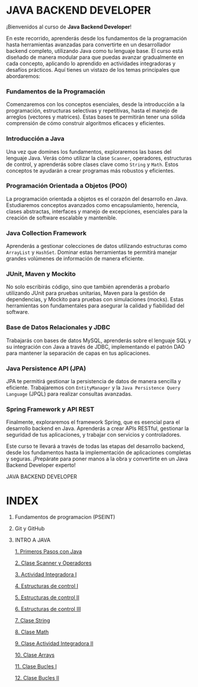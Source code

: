 # JAVA BACKEND DEVELOPER

¡Bienvenidos al curso de **Java Backend Developer**!

En este recorrido, aprenderás desde los fundamentos de la programación hasta herramientas avanzadas para convertirte en un desarrollador backend completo, utilizando Java como tu lenguaje base. El curso está diseñado de manera modular para que puedas avanzar gradualmente en cada concepto, aplicando lo aprendido en actividades integradoras y desafíos prácticos. Aquí tienes un vistazo de los temas principales que abordaremos:

### **Fundamentos de la Programación**

Comenzaremos con los conceptos esenciales, desde la introducción a la programación, estructuras selectivas y repetitivas, hasta el manejo de arreglos (vectores y matrices). Estas bases te permitirán tener una sólida comprensión de cómo construir algoritmos eficaces y eficientes.

### **Introducción a Java**

Una vez que domines los fundamentos, exploraremos las bases del lenguaje Java. Verás cómo utilizar la clase `Scanner`, operadores, estructuras de control, y aprenderás sobre clases clave como `String` y `Math`. Estos conceptos te ayudarán a crear programas más robustos y eficientes.

### **Programación Orientada a Objetos (POO)**

La programación orientada a objetos es el corazón del desarrollo en Java. Estudiaremos conceptos avanzados como encapsulamiento, herencia, clases abstractas, interfaces y manejo de excepciones, esenciales para la creación de software escalable y mantenible.

### **Java Collection Framework**

Aprenderás a gestionar colecciones de datos utilizando estructuras como `ArrayList` y `HashSet`. Dominar estas herramientas te permitirá manejar grandes volúmenes de información de manera eficiente.

### **JUnit, Maven y Mockito**

No solo escribirás código, sino que también aprenderás a probarlo utilizando JUnit para pruebas unitarias, Maven para la gestión de dependencias, y Mockito para pruebas con simulaciones (mocks). Estas herramientas son fundamentales para asegurar la calidad y fiabilidad del software.

### **Base de Datos Relacionales y JDBC**

Trabajarás con bases de datos MySQL, aprenderás sobre el lenguaje SQL y su integración con Java a través de JDBC, implementando el patrón DAO para mantener la separación de capas en tus aplicaciones.

### **Java Persistence API (JPA)**

JPA te permitirá gestionar la persistencia de datos de manera sencilla y eficiente. Trabajaremos con `EntityManager` y la `Java Persistence Query Language` (JPQL) para realizar consultas avanzadas.

### **Spring Framework y API REST**

Finalmente, exploraremos el framework Spring, que es esencial para el desarrollo backend en Java. Aprenderás a crear APIs RESTful, gestionar la seguridad de tus aplicaciones, y trabajar con servicios y controladores.

Este curso te llevará a través de todas las etapas del desarrollo backend, desde los fundamentos hasta la implementación de aplicaciones completas y seguras. ¡Prepárate para poner manos a la obra y convertirte en un Java Backend Developer experto!

JAVA BACKEND DEVELOPER

# INDEX

1. Fundamentos de programacion (PSEINT)

2. Git y GitHub

3. INTRO A JAVA

    [1. Primeros Pasos con Java](Java/Clase%2001%20INTRO%20A%20JAVA%20Primeros%20Pasos%20con%20Java)

    [2. Clase Scanner y Operadores](Java/Clase%2002%20INTRO%20A%20JAVA%20Clase%20Scanner%20y%20Operadores)

    [3. Actividad Integradora I](Java/Clase%2003%20INTRO%20A%20JAVA%20Actividad%20Integradora%20I)

    [4. Estructuras de control I](Java/Clase%2004%20INTRO%20A%20JAVA%20Estructuras%20de%20control%20I)

    [5. Estructuras de control II](Java/Clase%2005%20INTRO%20A%20JAVA%20Estructuras%20de%20control%20II)

    [6. Estructuras de control III](Java/Clase%2006%20INTRO%20A%20JAVA%20Estructuras%20de%20control%20III)

    [7. Clase String](Java/Clase%2007%20INTRO%20A%20JAVA%20Clase%20String)

    [8. Clase Math](Java/Clase%2008%20INTRO%20A%20JAVA%20Clase%20Math)

    [9. Clase Actividad Integradora II](Java/Clase%2009%20INTRO%20A%20JAVA%20Actividad%20Integradora%20II)

    [10. Clase Arrays](Java/Clase%2010%20INTRO%20A%20JAVA%20Arrays)

    [11. Clase Bucles I](Java/Clase%2011%20INTRO%20A%20JAVA%20Bucles%20I)

    [12. Clase Bucles II](Java/Clase%2012%20INTRO%20A%20JAVA%20Bucles%20II)